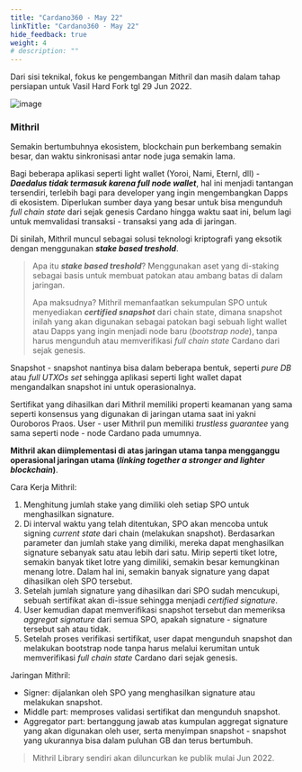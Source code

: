 ```yaml
---
title: "Cardano360 - May 22"
linkTitle: "Cardano360 - May 22"
hide_feedback: true
weight: 4
# description: ""
---
```


Dari sisi teknikal, fokus ke pengembangan Mithril dan masih dalam tahap persiapan untuk Vasil Hard Fork tgl 29 Jun 2022.

![image](https://u.today/sites/default/files/inline-images/24052022%201111.jpg)

### Mithril

Semakin bertumbuhnya ekosistem, blockchain pun berkembang semakin besar, dan waktu sinkronisasi antar node juga semakin lama.

Bagi beberapa aplikasi seperti light wallet (Yoroi, Nami, Eternl, dll) - ***Daedalus tidak termasuk karena full node wallet***, hal ini menjadi tantangan tersendiri, terlebih bagi para developer yang ingin mengembangkan Dapps di ekosistem. Diperlukan sumber daya yang besar untuk bisa mengunduh *full chain state* dari sejak genesis Cardano hingga waktu saat ini, belum lagi untuk memvalidasi transaksi - transaksi yang ada di jaringan.

Di sinilah, Mithril muncul sebagai solusi teknologi kriptografi yang eksotik dengan menggunakan ***stake based treshold***.

> Apa itu ***stake based treshold***?
> Menggunakan aset yang di-staking sebagai basis untuk membuat patokan atau ambang batas di dalam jaringan.
>
> Apa maksudnya?
>Mithril memanfaatkan sekumpulan SPO untuk menyediakan ***certified snapshot*** dari chain state, dimana snapshot inilah yang akan digunakan sebagai patokan bagi sebuah light wallet atau Dapps yang ingin menjadi node baru (*bootstrap node*), tanpa harus mengunduh atau memverifikasi *full chain state* Cardano dari sejak genesis.

Snapshot - snapshot nantinya bisa dalam beberapa bentuk, seperti *pure DB* atau *full UTXOs set* sehingga aplikasi seperti light wallet dapat mengandalkan snapshot ini untuk operasionalnya.

Sertifikat yang dihasilkan dari Mithril memiliki properti keamanan yang sama seperti konsensus yang digunakan di jaringan utama saat ini yakni Ouroboros Praos.
User - user Mithril pun memiliki *trustless guarantee* yang sama seperti node - node Cardano pada umumnya.

**Mithril akan diimplementasi di atas jaringan utama tanpa mengganggu operasional jaringan utama (*linking together a stronger and lighter blockchain*)**.

Cara Kerja Mithril:

1) Menghitung jumlah stake yang dimiliki oleh setiap SPO untuk menghasilkan signature.
2) Di interval waktu yang telah ditentukan, SPO akan mencoba untuk signing *current state* dari chain (melakukan snapshot).
Berdasarkan parameter dan jumlah stake yang dimiliki, mereka dapat menghasilkan signature sebanyak satu atau lebih dari satu.
Mirip seperti tiket lotre, semakin banyak tiket lotre yang dimiliki, semakin besar kemungkinan menang lotre. Dalam hal ini, semakin banyak signature yang dapat dihasilkan oleh SPO tersebut.
3) Setelah jumlah signature yang dihasilkan dari SPO sudah mencukupi, sebuah sertifikat akan di-issue sehingga menjadi *certified signature*.
4) User kemudian dapat memverifikasi snapshot tersebut dan memeriksa *aggregat signature* dari semua SPO, apakah signature - signature tersebut sah atau tidak.
5) Setelah proses verifikasi sertifikat, user dapat mengunduh snapshot dan melakukan bootstrap node tanpa harus melalui kerumitan untuk memverifikasi *full chain state* Cardano dari sejak genesis.

Jaringan Mithril:

* Signer: dijalankan oleh SPO yang menghasilkan signature atau melakukan snapshot.
* Middle part: memproses validasi sertifikat dan mengunduh snapshot.
* Aggregator part: bertanggung jawab atas kumpulan aggregat signature yang akan digunakan oleh user, serta menyimpan snapshot - snapshot yang ukurannya bisa dalam puluhan GB dan terus bertumbuh.

> Mithril Library sendiri akan diluncurkan ke publik mulai Jun 2022.